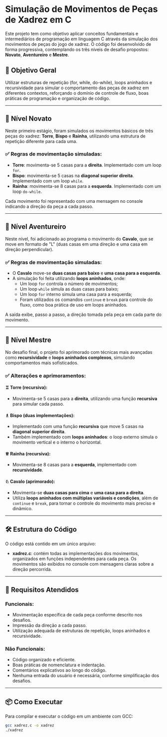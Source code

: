 # Simulação de Movimentos de Peças de Xadrez em C

Este projeto tem como objetivo aplicar conceitos fundamentais e intermediários de programação em linguagem C através da simulação dos movimentos de peças do jogo de xadrez. O código foi desenvolvido de forma progressiva, contemplando os três níveis de desafio propostos: **Novato**, **Aventureiro** e **Mestre**.

## 🎯 Objetivo Geral

Utilizar estruturas de repetição (for, while, do-while), loops aninhados e recursividade para simular o comportamento das peças de xadrez em diferentes contextos, reforçando o domínio de controle de fluxo, boas práticas de programação e organização de código.

---

## 🧩 Nível Novato

Neste primeiro estágio, foram simulados os movimentos básicos de três peças do xadrez: **Torre**, **Bispo** e **Rainha**, utilizando uma estrutura de repetição diferente para cada uma.

### ✅ Regras de movimentação simuladas:

- **Torre**: movimenta-se 5 casas para a **direita**. Implementado com um loop `for`.
- **Bispo**: movimenta-se 5 casas na **diagonal superior direita**. Implementado com um loop `while`.
- **Rainha**: movimenta-se 8 casas para a **esquerda**. Implementado com um loop `do-while`.

Cada movimento foi representado com uma mensagem no console indicando a direção da peça a cada passo.

---

## 🧗 Nível Aventureiro

Neste nível, foi adicionado ao programa o movimento do **Cavalo**, que se move em formato de "L" (duas casas em uma direção e uma casa em direção perpendicular).

### ✅ Regras de movimentação simuladas:

- O **Cavalo** move-se **duas casas para baixo** e **uma casa para a esquerda**.
- A simulação foi feita utilizando **loops aninhados**, onde:
  - Um loop `for` controla o número de movimentos;
  - Um loop `while` simula as duas casas para baixo;
  - Um loop `for` interno simula uma casa para a esquerda;
  - Foram utilizados os comandos `continue` e `break` para controle do fluxo, como boa prática de uso em loops aninhados.

A saída exibe, passo a passo, a direção tomada pela peça em cada parte do movimento.

---

## 🧠 Nível Mestre

No desafio final, o projeto foi aprimorado com técnicas mais avançadas como **recursividade** e **loops aninhados complexos**, simulando comportamentos mais sofisticados.

### ✅ Alterações e aprimoramentos:

#### ♖ Torre (recursiva):
- Movimenta-se 5 casas para a **direita**, utilizando uma função **recursiva** para simular cada passo.

#### ♗ Bispo (duas implementações):
- Implementado com uma função **recursiva** que move 5 casas na **diagonal superior direita**.
- Também implementado com **loops aninhados**: o loop externo simula o movimento vertical e o interno o horizontal.

#### ♕ Rainha (recursiva):
- Movimenta-se 8 casas para a **esquerda**, implementado com **recursividade**.

#### ♘ Cavalo (aprimorado):
- Movimenta-se **duas casas para cima** e **uma casa para a direita**.
- Utiliza **loops aninhados com múltiplas variáveis e condições**, além de `continue` e `break`, para tornar o controle do movimento mais preciso e dinâmico.

---

## 🛠️ Estrutura do Código

O código está contido em um único arquivo:

- **xadrez.c**: contém todas as implementações dos movimentos, organizados em funções independentes para cada peça. Os movimentos são exibidos no console com mensagens claras sobre a direção percorrida.

---

## 🧾 Requisitos Atendidos

### Funcionais:
- Movimentação específica de cada peça conforme descrito nos desafios.
- Impressão da direção a cada passo.
- Utilização adequada de estruturas de repetição, loops aninhados e recursividade.

### Não Funcionais:
- Código organizado e eficiente.
- Boas práticas de nomenclatura e indentação.
- Comentários explicativos ao longo do código.
- Nenhuma entrada do usuário é necessária, conforme simplificação dos desafios.

---

## 📦 Como Executar

Para compilar e executar o código em um ambiente com GCC:

```bash
gcc xadrez.c -o xadrez
./xadrez
